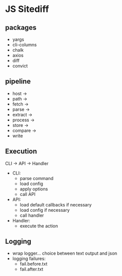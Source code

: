 # JS Sitediff

## packages

- yargs
- cli-columns
- chalk
- axios
- diff
- convict

## pipeline

- host  ->
- path ->
- fetch ->
- parse ->
- extract ->
- process ->
- store ->
- compare ->
- write

## Execution

CLI -> API -> Handler

- CLI:
    - parse command
    - load config
    - apply options
    - call API
- API:
    - load default callbacks if necessary
    - load config if necessary
    - call handler
- Handler:
    - execute the action


## Logging

- wrap logger... choice between text output and json
- logging failures:
    - fail.before.txt
    - fail.after.txt
